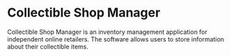 # Collectible Shop Manager

Collectible Shop Manager is an inventory management application for independent online retailers. The software allows users to store information about their collectible items.